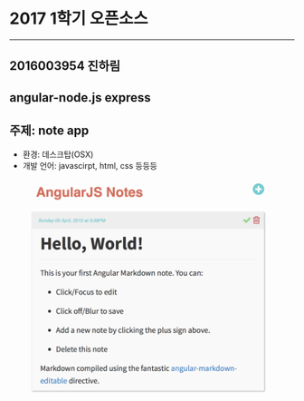 # 2017 1학기 오픈소스

-------------------
2016003954 진하림
-------------------
## angular-node.js express
## 주제: note app
- 환경: 데스크탑(OSX)
- 개발 언어: javascirpt, html, css 등등등

![Alt text](adfdafdfa.png)